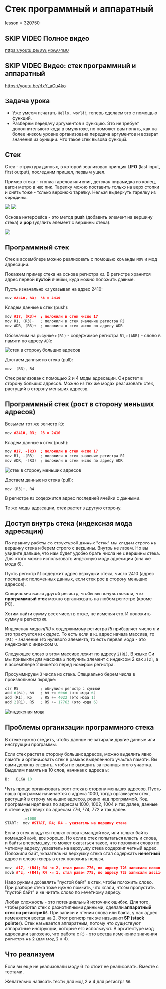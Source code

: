 # Стек программный и аппаратный

lesson = 320750

## SKIP VIDEO Полное видео

https://youtu.be/DWjPbAy74B0

## SKIP VIDEO Видео: стек программный и аппаратный

https://youtu.be/rfxY_aCu4ko

## Задача урока

* Уже умеем печатать `Hello, world!`, теперь сделаем это с помощью функций.
* Разберем передачу аргументов в функцию. Это не требует дополнительного кода в эмуляторе, но поможет вам понять, как на более низком уровне организована передача аргументов и возврат значения из функции. Что такое стек вызова функций.

## Cтек

Стек - структура данных, в которой реализован принцип **LIFO** (last input, first output), последним пришел, первым ушел. 

Пример стека - стопка тарелок или книг, детская пирамидка из колец, вагон метро в час пик. Тарелку можно поставить только на верх стопки и снять тоже - только верхнюю тарелку. Нельзя выдернуть тарелку из середины.

<img src="https://stepik.org/media/attachments/lesson/300286/toy.png"/> 
<img src="https://stepik.org/media/attachments/lesson/300286/stones.jpg"/> 

Основа интерфейса - это метод **push** (добавить элемент на вершину стека) и **pop** (удалить элемент с вершины стека).

<img src="https://stepik.org/media/attachments/lesson/300286/push_pop.png"/> 

## Программный стек

Стек в ассемблере можно реализовать с помощью команды `MOV` и мод адресации.

Покажем пример стека на основе регистра `R3`. В регистре хранится адрес первой **пустой** ячейки, куда можно положить данные.

Пусть изначально `R3` указывал на адрес 2410:
```cpp
mov #2410, R3;  R3 = 2410
```
Кладем данные в стек (push):

```cpp
mov #17, (R3)+  ; положили в стек число 17
mov R1, (R3)+   ; положили в стек значение регистра R1
mov ADR, (R3)+  ; положили в стек число по адресу ADR
``` 
Обозначим на рисунке `c(R1)` - содержимое регистра `R1`, `c(ADR)` - слово в памяти по адресу `ADR`:

![стек в сторону больших адресов](https://stepik.org/media/attachments/lesson/320750/stack_plus.png)

Достаем данные из стека (pull):
```cpp
mov -(R3), R4
```
Стек реализован с помощью 2 и 4 моды адресации. Он растет в сторону больших адресов. Можно на тех же модах реализовать стек, растущий в сторону меньших адресов.

## Программный стек (рост в сторону меньших адресов)

Возьмем тот же регистр `R3`:
```cpp
mov #2410, R3;  R3 = 2410
```
Кладем данные в стек (push):

```cpp
mov #17, -(R3)  ; положили в стек число 17
mov R1, -(R3)   ; положили в стек значение регистра R1
mov ADR, -(R3)  ; положили в стек число по адресу ADR
``` 

![стек в сторону меньших адресов](https://stepik.org/media/attachments/lesson/320750/stack_minus.png)

Достаем данные из стека (pull):
```cpp
mov (R3)+, R4
```
В регистре `R3` содержится адрес последней ячейки с данными.

Те же моды адресации, стек растет в другую сторону.

## Доступ внутрь стека (индексная мода адресации)

По правилу работы со структурой данных "стек" мы кладем строго на вершину стека и берем строго с вершины. Внутрь не лезем. Но вы увидите дальше, что нам будет удобно брать числа не с вершины стека. Для этого можно использовать индексную моду адресации (она же мода 6).

Пусть регистр `R1` содержит адрес верхушки стека, число 2410 (адрес последних положенных данных, если стек рос в сторону меньших адресов). 

Специально взяли другой регистр, чтобы вы почувствовали, что **программный стек** можно организовать на любом регистре (кроме PC).

Хотим найти сумму всех чисел в стеке, не изменяя его. И положить сумму в регистр `R0`.

Индексная мода *n(Ri)* к содержимому регистра *Ri* прибавляет число *n* и это трактуется как *адрес*. То есть если в `R1` адрес начала массива, то `(R1)` - значение его нулевого элемента, то есть первая мода - это индексная с индексом 0.

Следующее слово в этом массиве лежит по адресу `2(R1)`. В языке Си мы привыкли для массива `a` получить элемент с индексом 2 как `a[2]`, а в ассемблере 2 пишется перед номером регистра.

Просуммируем 3 числа из стека. Специально берем числа в произвольном порядке:
```cpp
clr R5          ; обнулили регистр с суммой
add 6(R1), R5   ; R5 += 6066 (это мода 6)
add (R1), R5    ; R5 += 4022 (это мода 1)    
add 2(R1), R5   ; R5 += 17763 (это мода 6)
```

![индексная мода](https://stepik.org/media/attachments/lesson/320750/stack_in.png)

## Проблемы организации программного стека

В стеке нужно следить, чтобы данные не затирали другие данные или инструкции программы.

Если стек растет в сторону больших адресов, можно выделить явно память и организовать стек в рамках выделенного участка памяти. Вы сами должны следить, чтобы не выходить за границы этого участка. Выделим память на 10 слов, начиная с адреса `B`:
```cpp
B:  .BLKW 10
```
Чуть проще организовать рост стека в сторону меньших адресов. Пусть наша программа начинается с адреса 1000, тогда организуем стек, растущий в строну меньших адресов, ровно над программой. Код программы идет вниз по адресам 1000, 1002, 1004 и так далее, данные в стеке идут вверх по адресам 776, 774, 772 и так далее.

```cpp
        .=1000
START:  mov #START, R4; R4 - указатель на вершину стека 
```
Если в стек кладутся только слова командой `mov`, или только байты командой `movb`, все хорошо. Но если в стек попытаться класть и слова, и байты вперемешку, то может оказаться такое, что положили слово по четному адресу, указатель на верхушку стека содержит четный адрес. Положили байт, указатель на верхушку стека стал содержать **нечетный** адрес и слово теперь в стек положить нельзя. 

```cpp
mov  #17, -(R4); R4 -= 2, стал равен 776, по адресу 776 записали слово 17.
movb #'z, -(R4); R4 -= 1, стал равен 775, по адресу 775 записали ascii-код символа z.
```

Надо руками добавлять "пустой байт" в стек, чтобы положить слово. При разборе стека тоже нужно помнить, что клали, чтобы пропустить "пустой байт" и не читать слово по нечетному адресу.

Любая сложность - это потенциальный источник ошибок. Для того, чтобы работал стек с разнотипными данными, сделали **аппаратный стек на регистре `R6`**. При записи и чтении слова или байта, у нас адрес изменяется всегда на 2. Этот регистр так же называют **SP (stack pointer)**. Стек называется аппаратным, потому что существуют аппаратные инструкции, которые его используют. В архитектуре мод адресации заложено, что работа с `R6` - это всегда изменение значения регистра на 2 (для мод 2 и 4).

## Что реализуем

Если вы еще не реализовали моду 6, то стоит ее реализовать. Вместе с тестами.

Желательно написать тесты для мод 2 и 4 для регистра `R6`.


 
